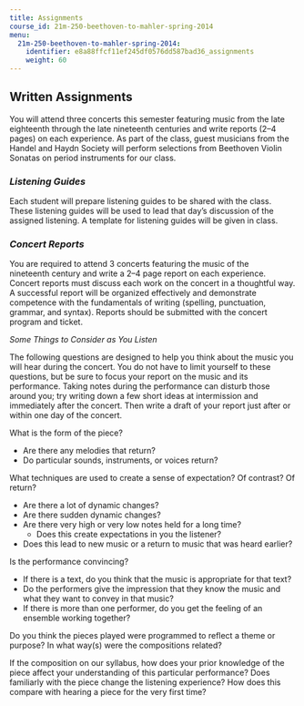 ```yaml
---
title: Assignments
course_id: 21m-250-beethoven-to-mahler-spring-2014
menu:
  21m-250-beethoven-to-mahler-spring-2014:
    identifier: e8a88ffcf11ef245df0576dd587bad36_assignments
    weight: 60
---
```

Written Assignments
-------------------

You will attend three concerts this semester featuring music from the late eighteenth through the late nineteenth centuries and write reports (2–4 pages) on each experience. As part of the class, guest musicians from the Handel and Haydn Society will perform selections from Beethoven Violin Sonatas on period instruments for our class. 

### **_Listening Guides_**

Each student will prepare listening guides to be shared with the class. These listening guides will be used to lead that day’s discussion of the assigned listening. A template for listening guides will be given in class.

### **_Concert Reports_**

You are required to attend 3 concerts featuring the music of the nineteenth century and write a 2–4 page report on each experience. Concert reports must discuss each work on the concert in a thoughtful way. A successful report will be organized effectively and demonstrate competence with the fundamentals of writing (spelling, punctuation, grammar, and syntax). Reports should be submitted with the concert program and ticket.

_Some Things to Consider as You Listen_

The following questions are designed to help you think about the music you will hear during the concert. You do not have to limit yourself to these questions, but be sure to focus your report on the music and its performance. Taking notes during the performance can disturb those around you; try writing down a few short ideas at intermission and immediately after the concert. Then write a draft of your report just after or within one day of the concert.

What is the form of the piece?

*   Are there any melodies that return?
*   Do particular sounds, instruments, or voices return?

What techniques are used to create a sense of expectation? Of contrast? Of return?

*   Are there a lot of dynamic changes?
*   Are there sudden dynamic changes?
*   Are there very high or very low notes held for a long time?
    *   Does this create expectations in you the listener?
*   Does this lead to new music or a return to music that was heard earlier?

Is the performance convincing?

*   If there is a text, do you think that the music is appropriate for that text?
*   Do the performers give the impression that they know the music and what they want to convey in that music?
*   If there is more than one performer, do you get the feeling of an ensemble working together?

Do you think the pieces played were programmed to reflect a theme or purpose? In what way(s) were the compositions related?

If the composition on our syllabus, how does your prior knowledge of the piece affect your understanding of this particular performance? Does familiarly with the piece change the listening experience? How does this compare with hearing a piece for the very first time?